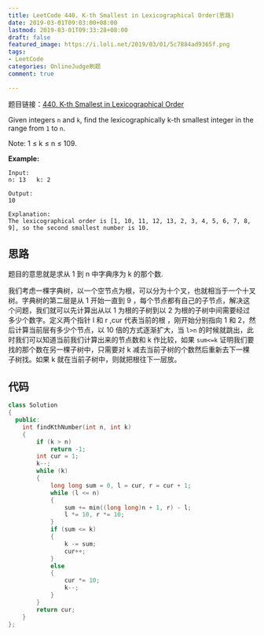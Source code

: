```yaml
---
title: LeetCode 440. K-th Smallest in Lexicographical Order(思路)
date: 2019-03-01T09:03:00+08:00
lastmod: 2019-03-01T09:33:28+08:00
draft: false
featured_image: https://i.loli.net/2019/03/01/5c7884ad9365f.png
tags:
- LeetCode
categories: OnlineJudge刷题
comment: true

---
```


题目链接：[440. K-th Smallest in Lexicographical Order](https://leetcode.com/problems/k-th-smallest-in-lexicographical-order/)

Given integers `n` and `k`, find the lexicographically k-th smallest integer in the range from `1` to `n`.

Note: 1 ≤ k ≤ n ≤ 109.

**Example:**

```
Input:
n: 13   k: 2

Output:
10

Explanation:
The lexicographical order is [1, 10, 11, 12, 13, 2, 3, 4, 5, 6, 7, 8, 9], so the second smallest number is 10.
```

## 思路

题目的意思就是求从 1 到 n 中字典序为 k 的那个数.

我们考虑一棵字典树，以一个空节点为根，可以分为十个叉，也就相当于一个十叉树。字典树的第二层是从 1 开始一直到 9 ，每个节点都有自己的子节点，解决这个问题，我们就可以先计算出从以 1 为根的子树到以 2 为根的子树中间需要经过多少个数字。定义两个指针 l 和 r ,cur 代表当前的根 ，刚开始分别指向 1 和 2，然后计算当前层有多少个节点，以 10 倍的方式逐渐扩大，当 `l>n` 的时候就跳出，此时我们可以知道当前我们计算出来的节点数和 k 作比较，如果 `sum<=k` 证明我们要找的那个数在另一棵子树中，只需要对 k 减去当前子树的个数然后重新去下一棵子树找。如果 k 就在当前子树中，则就把根往下一层放。

## 代码

```cpp
class Solution
{
  public:
    int findKthNumber(int n, int k)
    {
        if (k > n)
            return -1;
        int cur = 1;
        k--;
        while (k)
        {
            long long sum = 0, l = cur, r = cur + 1;
            while (l <= n)
            {
                sum += min((long long)n + 1, r) - l;
                l *= 10, r *= 10;
            }
            if (sum <= k)
            {
                k -= sum;
                cur++;
            }
            else
            {
                cur *= 10;
                k--;
            }
        }
        return cur;
    }
};
```

